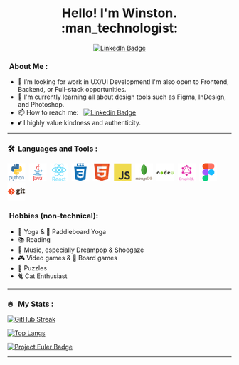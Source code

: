 <!--
**sequentialchaos/sequentialchaos** is a ✨ _special_ ✨ repository because its `README.md` (this file) appears on your GitHub profile.

Here are some ideas to get you started:

- 🔭 I’m currently working on ...
- 🌱 I’m currently learning ...
- 👯 I’m looking to collaborate on ...
- 🤔 I’m looking for help with ...
- 💬 Ask me about ...
- 📫 How to reach me: ...
- 😄 Pronouns: ...
- ⚡ Fun fact: ...
-->


<h1 align="center">Hello! I'm Winston. :man_technologist:</h1>
<p align="center">
<a href="https://www.linkedin.com/in/winstonrsmith"><img src="https://img.shields.io/badge/LinkedIn-blue?style=for-the-badge&logo=linkedin&logoColor=white" alt="LinkedIn Badge"></a>
</p>


###  &nbsp;About Me :

- 🔭 I’m looking for work in UX/UI Development! I'm also open to Frontend, Backend, or Full-stack opportunities.
- 🌱 I'm currently learning all about design tools such as Figma, InDesign, and Photoshop.
- 📫 How to reach me: &nbsp; [![Linkedin Badge](https://img.shields.io/badge/-winstonrsmith-blue?style=flat&logo=Linkedin&logoColor=white)](https://www.linkedin.com/in/winstonrsmith)
- 💕 I highly value kindness and authenticity.
---

### 🛠 &nbsp;Languages and Tools :

<p>
  <img src="https://github.com/devicons/devicon/blob/master/icons/python/python-original-wordmark.svg" title="Python" alt="Python" width="40" height="40"/>&nbsp;
<img src="https://github.com/devicons/devicon/blob/master/icons/java/java-original-wordmark.svg" title="Java" alt="Java" width="40" height="40"/>&nbsp;
<img src="https://github.com/devicons/devicon/blob/master/icons/react/react-original-wordmark.svg" title="React" alt="React" width="40" height="40"/>&nbsp;
<img src="https://github.com/devicons/devicon/blob/master/icons/css3/css3-plain-wordmark.svg"  title="CSS3" alt="CSS" width="40" height="40"/>&nbsp;
<img src="https://github.com/devicons/devicon/blob/master/icons/html5/html5-original.svg" title="HTML5" alt="HTML" width="40" height="40"/>&nbsp;
<img src="https://github.com/devicons/devicon/blob/master/icons/javascript/javascript-original.svg" title="JavaScript" alt="JavaScript" width="40" height="40"/>&nbsp;
<img src="https://github.com/devicons/devicon/blob/master/icons/mongodb/mongodb-original-wordmark.svg" title="MongoDB"  alt="MongoDB" width="40" height="40"/>&nbsp;
<img src="https://github.com/devicons/devicon/blob/master/icons/nodejs/nodejs-original-wordmark.svg" title="NodeJS" alt="NodeJS" width="40" height="40"/>&nbsp;
<img src="https://github.com/devicons/devicon/blob/master/icons/graphql/graphql-plain-wordmark.svg" title="GraphQL"  alt="GraphQL" width="40" height="40"/>&nbsp;
<img src="https://github.com/devicons/devicon/blob/master/icons/figma/figma-original.svg" title="Figma"  alt="Figma" width="40" height="40"/>&nbsp;
<img src="https://github.com/devicons/devicon/blob/master/icons/git/git-original-wordmark.svg" title="Git" **alt="Git" width="40" height="40"/>&nbsp;

</p>

### &nbsp;Hobbies (non-technical):
- 🧘 Yoga & 🛶 Paddleboard Yoga
- :books: Reading
- 🎵 Music, especially Dreampop & Shoegaze
- 🎮 Video games & 🎲 Board games
- 🧩 Puzzles
- 🐈 Cat Enthusiast

---

### 🔥 &nbsp; My Stats :
[![GitHub Streak](http://github-readme-streak-stats.herokuapp.com?user=sequentialchaos&theme=dark&background=000000)](https://git.io/streak-stats)

[![Top Langs](https://github-readme-stats.vercel.app/api/top-langs/?username=sequentialchaos&layout=compact&theme=vision-friendly-dark)](https://github.com/anuraghazra/github-readme-stats)

<a href="https://projecteuler.net/about"><img src="https://projecteuler.net/profile/sequentialchaos.png" alt="Project Euler Badge"></a>

---


